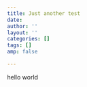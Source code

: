 ```yaml
---
title: Just another test
date: 
author: ''
layout: ''
categories: []
tags: []
amp: false

---
```

hello world